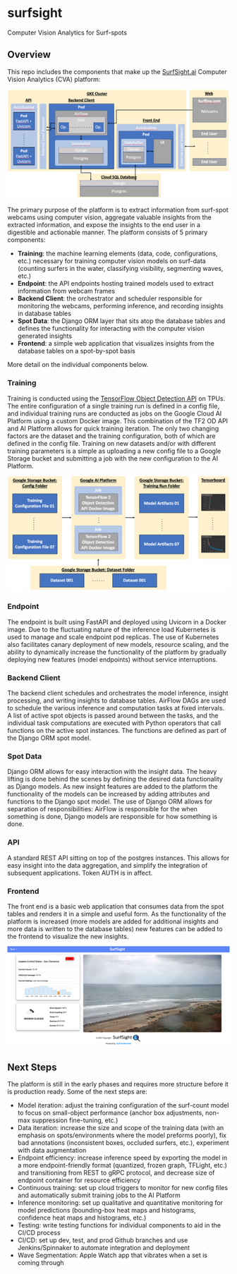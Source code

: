 # surfsight

Computer Vision Analytics for Surf-spots

## Overview

This repo includes the components that make up the [SurfSight.ai](https://surfline.ai) Computer Vision Analytics (CVA) platform: 

![CVA System](https://github.com/SurfSightAI/.github/blob/master/figures/CVA_System.png "CVA System")

The primary purpose of the platform is to extract information from surf-spot webcams using computer vision, aggregate valuable insights from the extracted information, and expose the insights to the end user in a digestible and actionable manner. The platform consists of 5 primary components:

- **Training**: the machine learning elements (data, code, configurations, etc.) necessary for training computer vision models on surf-data (counting surfers in the water, classifying visibility, segmenting waves, etc.)
- **Endpoint**: the API endpoints hosting trained models used to extract information from webcam frames
- **Backend Client**: the orchestrator and scheduler responsible for monitoring the webcams, performing inference, and recording insights in database tables 
- **Spot Data**: the Django ORM layer that sits atop the database tables and defines the functionality for interacting with the computer vision generated insights
- **Frontend**: a simple web application that visualizes insights from the database tables on a spot-by-spot basis

More detail on the individual components below.

### Training

Training is conducted using the [TensorFlow Object Detection API](https://github.com/tensorflow/models/tree/master/research/object_detection) on TPUs. The entire configuration of a single training run is defined in a config file, and individual training runs are conducted as jobs on the Google Cloud AI Platform using a custom Docker image. This combination of the TF2 OD API and AI Platform allows for quick training iteration. The only two changing factors are the dataset and the training configuration, both of which are defined in the config file. Training on new datasets and/or with different training parameters is a simple as uploading a new config file to a Google Storage bucket and submitting a job with the new configuration to the AI Platform.

![Training Pipeline](https://github.com/SurfSightAI/.github/blob/master/figures/Training_Pipeline.png "Training Pipeline")

### Endpoint

The endpoint is built using FastAPI and deployed using Uvicorn in a Docker image. Due to the fluctuating nature of the inference load Kubernetes is used to manage and scale endpoint pod replicas. The use of Kubernetes also facilitates canary deployment of new models, resource scaling, and the ability to dynamically increase the functionality of the platform by gradually deploying new features (model endpoints) without service interruptions.

### Backend Client

The backend client schedules and orchestrates the model inference, insight processing, and writing insights to database tables. AirFlow DAGs are used to schedule the various inference and computation tasks at fixed intervals. A list of active spot objects is passed around between the tasks, and the individual task computations are executed with Python operators that call functions on the active spot instances. The functions are defined as part of the Django ORM spot model.

### Spot Data

Django ORM allows for easy interaction with the insight data. The heavy lifting is done behind the scenes by defining the desired data functionality as Django models. As new insight features are added to the platform the functionality of the models can be increased by adding attributes and functions to the Django spot model. The use of Django ORM allows for separation of responsibilities: AirFlow is responsible for the when something is done, Django models are responsible for how something is done.

### API

A standard REST API sitting on top of the postgres instances. This allows for easy insight into the data aggregation, and simplify the integration of subsequent applications. Token AUTH is in affect. 

### Frontend

The front end is a basic web application that consumes data from the spot tables and renders it in a simple and useful form. As the functionality of the platform is increased (more models are added for additional insights and more data is written to the database tables) new features can be added to the frontend to visualize the new insights.

![Frontend UI](https://github.com/SurfSightAI/.github/blob/master/figures/Frontend_UI.png "Frontend UI")

## Next Steps

The platform is still in the early phases and requires more structure before it is production ready. Some of the next steps are:

- Model iteration: adjust the training configuration of the surf-count model to focus on small-object performance (anchor box adjustments, non-max suppression fine-tuning, etc.)
- Data iteration: increase the size and scope of the training data (with an emphasis on spots/environments where the model preforms poorly), fix bad annotations (inconsistent boxes, occluded surfers, etc.), experiment with data augmentation
- Endpoint efficiency: increase inference speed by exporting the model in a more endpoint-friendly format (quantized, frozen graph, TFLight, etc.) and transitioning from REST to gRPC protocol, and decrease size of endpoint container for resource efficiency
- Continuous training: set up cloud triggers to monitor for new config files and automatically submit training jobs to the AI Platform
- Inference monitoring: set up qualitative and quantitative monitoring for model predictions (bounding-box heat maps and histograms, confidence heat maps and histograms, etc.)
- Testing: write testing functions for individual components to aid in the CI/CD process
- CI/CD: set up dev, test, and prod Github branches and use Jenkins/Spinnaker to automate integration and deployment
- Wave Segmentation: Apple Watch app that vibrates when a set is coming through
